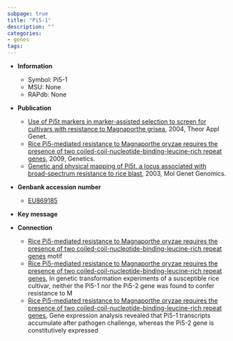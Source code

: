 ```yaml
---
subpage: true
title: "Pi5-1"
description: ""
categories:
- genes
tags: 
---
```


* **Information**  
    + Symbol: Pi5-1  
    + MSU: None  
    + RAPdb: None  

* **Publication**  
    + [Use of Pi5t markers in marker-assisted selection to screen for cultivars with resistance to Magnaporthe grisea](http://www.ncbi.nlm.nih.gov/pubmed?term=Use+of+Pi5t+markers+in+marker-assisted+selection+to+screen+for+cultivars+with+resistance+to+Magnaporthe+grisea%5BTitle%5D), 2004, Theor Appl Genet.
    + [Rice Pi5-mediated resistance to Magnaporthe oryzae requires the presence of two coiled-coil-nucleotide-binding-leucine-rich repeat genes](http://www.ncbi.nlm.nih.gov/pubmed?term=Rice+Pi5-mediated+resistance+to+Magnaporthe+oryzae+requires+the+presence+of+two+coiled-coil-nucleotide-binding-leucine-rich+repeat+genes%5BTitle%5D), 2009, Genetics.
    + [Genetic and physical mapping of Pi5t, a locus associated with broad-spectrum resistance to rice blast](http://www.ncbi.nlm.nih.gov/pubmed?term=Genetic+and+physical+mapping+of+Pi5t,+a+locus+associated+with+broad-spectrum+resistance+to+rice+blast%5BTitle%5D), 2003, Mol Genet Genomics.

* **Genbank accession number**  
    + [EU869185](http://www.ncbi.nlm.nih.gov/nuccore/EU869185)

* **Key message**  

* **Connection**  
    + [Rice Pi5-mediated resistance to Magnaporthe oryzae requires the presence of two coiled-coil-nucleotide-binding-leucine-rich repeat genes](LRR) motif
    + [Rice Pi5-mediated resistance to Magnaporthe oryzae requires the presence of two coiled-coil-nucleotide-binding-leucine-rich repeat genes](http://www.ncbi.nlm.nih.gov/pubmed?term=Rice+Pi5-mediated+resistance+to+Magnaporthe+oryzae+requires+the+presence+of+two+coiled-coil-nucleotide-binding-leucine-rich+repeat+genes%5BTitle%5D), In genetic transformation experiments of a susceptible rice cultivar, neither the Pi5-1 nor the Pi5-2 gene was found to confer resistance to M
    + [Rice Pi5-mediated resistance to Magnaporthe oryzae requires the presence of two coiled-coil-nucleotide-binding-leucine-rich repeat genes](http://www.ncbi.nlm.nih.gov/pubmed?term=Rice+Pi5-mediated+resistance+to+Magnaporthe+oryzae+requires+the+presence+of+two+coiled-coil-nucleotide-binding-leucine-rich+repeat+genes%5BTitle%5D), Gene expression analysis revealed that Pi5-1 transcripts accumulate after pathogen challenge, whereas the Pi5-2 gene is constitutively expressed



